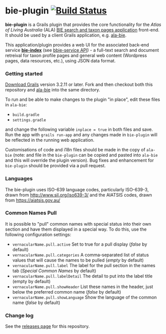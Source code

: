 # bie-plugin  [![Build Status](https://travis-ci.org/AtlasOfLivingAustralia/bie-plugin.svg?branch=master)](https://travis-ci.org/AtlasOfLivingAustralia/bie-plugin)

**bie-plugin** is a Grails plugin that provides the core functionality for the _Atlas of Living Australia_ (ALA) [BIE search and taxon pages application](http://bie.ala.org.au/search) front-end. It should be used by a client Grails application, e.g. [ala-bie](https://github.com/AtlasOfLivingAustralia/ala-bie).

This application/plugin provides a web UI for the associated back-end service  [**bie-index**](https://github.com/AtlasOfLivingAustralia/bie-index) (see [bbie-service API](http://bie.ala.org.au/ws)) - a full-text search and document retreival for taxon profile pages and general web content (Wordpress pages, data resources, etc.), using JSON data format.

### Getting started

[Download Grails](https://grails.org/download.html) version 3.2.11 or later. Fork and then checkout both this repository and [ala-bie](https://github.com/AtlasOfLivingAustralia/ala-bie) into the same directory. 

To run and be able to make changes to the plugin "in place", edit these files in `ala-bie`:
* `build.gradle`
* `settings.gradle`

and change the following variable `inplace = true` in both files and save. Run the app with `grails run-app` and any changes made in `bie-plugin` will be reflected in the running web application. 

Customisations of code and i18n files should be made in the copy of `ala-bie` (note: and file in the `bie-plugin` can be copied and pasted into `ala-bie` and this will override the plugin version). Bug fixes and enhancement for `bie-plugin` should be provided via a pull request.

### Languages

The bie-plugin uses ISO-639 language codes, particularly ISO-639-3, drawn from http://www.sil.org/iso639-3/ and the AIATSIS codes, drawn from https://aiatsis.gov.au/


### Common Names Pull

It is possible to "pull" common names with special status into their own section and have them displayed in a special way.
To do this, use the following configuration settings:

* `vernacularName.pull.active` Set to true for a pull display (*false* by default)
* `vernacularName.pull.categories` A comma-separated list of status values that will cause the names to be pulled (*empty* by default)
* `vernacularName.pull.label` The label for the pull section in the names tab (*Special Common Names* by default)
* `vernacularName.pull.labelDetail` The detail to put into the label title (empty by default)
* `vernacularName.pull.showHeader` List these names in the header, just below the preferred common name (*false* by default)
* `vernacularName.pull.showLanguage` Show the language of the common name (*false* by default)

### Change log
See the [releases page](https://github.com/AtlasOfLivingAustralia/bie-plugin/releases) for this repository.

